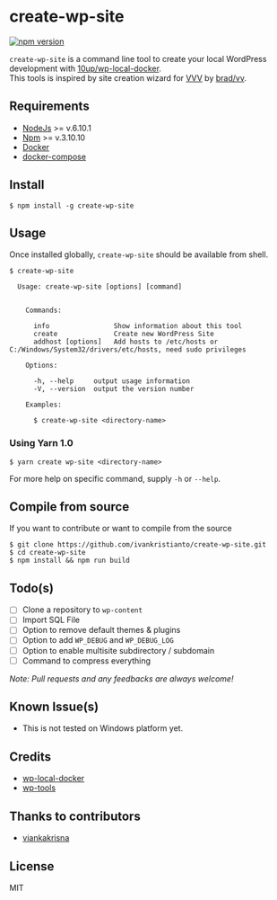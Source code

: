 create-wp-site
==============

[![npm version](https://img.shields.io/npm/v/create-wp-site.svg?style=flat)](https://www.npmjs.com/package/create-wp-site)

`create-wp-site` is a command line tool to create your local WordPress development 
with [10up/wp-local-docker](https://github.com/10up/wp-local-docker).  
This tools is inspired by site creation wizard for [VVV](https://github.com/Varying-Vagrant-Vagrants/VVV) by [brad/vv](https://github.com/bradp/vv).  

## Requirements

* [NodeJs](https://nodejs.org/en/) >= v.6.10.1
* [Npm](https://www.npmjs.com/) >= v.3.10.10
* [Docker](https://www.docker.com/)
* [docker-compose](https://docs.docker.com/compose/)


## Install

```
$ npm install -g create-wp-site
```

## Usage

Once installed globally, `create-wp-site` should be available from shell.

```
$ create-wp-site

  Usage: create-wp-site [options] [command]
  
  
    Commands:
  
      info                Show information about this tool
      create              Create new WordPress Site
      addhost [options]   Add hosts to /etc/hosts or C:/Windows/System32/drivers/etc/hosts, need sudo privileges
  
    Options:
  
      -h, --help     output usage information
      -V, --version  output the version number
  
    Examples:
  
      $ create-wp-site <directory-name>
```

### Using Yarn 1.0
```
$ yarn create wp-site <directory-name>
```

For more help on specific command, supply `-h` or `--help`.

## Compile from source

If you want to contribute or want to compile from the source

```
$ git clone https://github.com/ivankristianto/create-wp-site.git
$ cd create-wp-site
$ npm install && npm run build
```

## Todo(s)

- [ ] Clone a repository to `wp-content` 
- [ ] Import SQL File
- [ ] Option to remove default themes & plugins
- [ ] Option to add `WP_DEBUG` and `WP_DEBUG_LOG`
- [ ] Option to enable multisite subdirectory / subdomain
- [ ] Command to compress everything 

*Note: Pull requests and any feedbacks are always welcome!*

## Known Issue(s)

- This is not tested on Windows platform yet.

## Credits

* [wp-local-docker](https://github.com/10up/wp-local-docker)
* [wp-tools](https://github.com/gedex/wp-tools)

## Thanks to contributors

- [viankakrisna](https://github.com/viankakrisna)

## License

MIT
